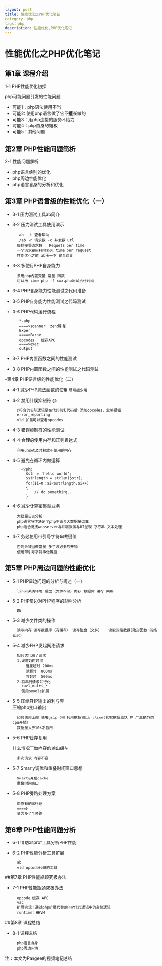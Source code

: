 ```yaml
---
layout: post
title: 性能优化之PHP优化笔记
category：php
tags：php
description: 性能优化,PHP优化笔记
---
```

 
# 性能优化之PHP优化笔记
## 第1章 课程介绍
 1-1 PHP性能优化初探  
 
 php可能问题引发的性能问题

-  可能1：php语法使用不当
-  可能2: 使用php语言做了它不**擅长**做的
-  可能3：用php连接的服务不给力
-  可能4：php自身的短板   
-  可能5：其他问题
## 第2章 PHP性能问题简析
 2-1 性能问题解析  

- php语言级别的优化
- php周边性能优化
- php语言自身的分析和优化
## 第3章 PHP语言级的性能优化（一）

- 3-1 压力测试工具ab简介  
- 3-2 压力测试工具使用演示  

		 ab  -h 查看帮助
		./ab -n 请求数 -c 并发数 url
        每秒接受请求数   Requets per time
        一个请求要用耗时多久 time per request
        性能优化之前 ab压一下 前后对比 
- 3-3 多使用PHP自身能力  

		多用php内置变量 常量 函数
		可以用 time php -f xxx.php测试执行时间
- 3-4 PHP自身能力性能测试之代码准备  
- 3-5 PHP自身能力性能测试之代码测试  
- 3-6 PHP代码运行流程 

	     *.php
	     ====>scanner  zend引擎
	     Exper
	     ====>Parse
	     opcodes   缓存APC
	     ====>exec
	     output
    
- 3-7 PHP内置函数之间的性能测试  
- 3-8 PHP内置函数之间的性能测试之代码测试  

-第4章 PHP语言级的性能优化（二）

- 4-1 减少PHP魔法函数的使用  `尽可能少用`
- 4-2 禁用错误抑制符  @

		@符合的实际逻辑是在代码前和代码后 添加opcodes，忽略报错
        error_reporting
        vld 扩展可以查看opcodes 
- 4-3 错误抑制符的性能测试 
- 4-4 合理的使用内存和正则表达式 

	 	利用unset及时释放不使用的内存
- 4-5 避免在循环内做运算  
  
		  <?php
	        $str = 'hello world';
	        $strlength = strlen($str);
	        for($i=0；$i<$strlength;$i++)
			{
				// do something...
			}
- 4-6 减少计算密集型业务 
		
		大批量日志分析
		php语言特性决定了php不适合大数据量运算
 		php适合衔接webserver与后端服务与UI呈现 字符串 文本处理

    
- 4-7 务必使用带引号字符串做键值  

		否则会被当做常量 多了没必要的开销
		使用带引号字符串做键值 
## 第5章 PHP周边问题的性能优化
- 5-1 PHP周边问题的分析与阐述（一）  
		
		linux系统环境 硬盘（文件存储）内存 数据库 缓存 网络
- 5-2 PHP周边对PHP程序的影响分析  

		DB 
- 5-3 减少文件类的操作  

		读写内存 读写数据库（有缓存） 读写磁盘（文件）   读取网络数据(隐形因数 网络延迟)
- 5-4 减少PHP发起网络请求
  
		如何优化完了请求
		1.设置超时时间
			连接超时 200ms
			读超时  800ms 
	        写超时  500ms
		2.将串行请求并行化
		  curl_multi_*
          使用swoole扩展

- 5-5 压缩PHP输出的利与弊  
		压缩php接口输出
		
		如何使用压缩 使用gzip（利 利用数据输出，client获取数据更快 弊 产生额外的cpu开销）
		数据量大于10k才启用
- 5-6 PHP缓存复用

	什么情况下做内容的输出缓存

		多次请求 内容不变
	  
- 5-7 Smarty调优和重叠时间窗口思想 
		
		Smarty开启cache
	    重叠时间窗口
- 5-8 PHP旁路处理方案  
		
		由原有的串行话
		====》
		变为多了个旁路

## 第6章 PHP性能问题分析
- 6-1 借助xhprof工具分析PHP性能  
- 6-2 PHP性能分析工具扩展  

		ab
		vld opcode代码的工具	
##第7章 PHP性能瓶颈究极办法


- 7-1 PHP性能瓶颈究极办法
  
 		opcode 缓存 APC
		yac
		扩展实现：通过php扩展代替原PHP代码逻辑中的高频逻辑
		runtime：HHVM
##第8章 课程总结


- 8-1 课程总结  
		
		php语言自身
		php周边环境
		
 
注：本文为Pangee的视频笔记总结